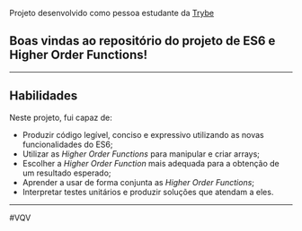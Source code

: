Projeto desenvolvido como pessoa estudante da [Trybe](https://www.betrybe.com/)

## Boas vindas ao repositório do projeto de ES6 e Higher Order Functions!

---

## Habilidades

Neste projeto, fui capaz de:

- Produzir código legível, conciso e expressivo utilizando as novas funcionalidades do ES6;
- Utilizar as _Higher Order Functions_ para manipular e criar arrays;
- Escolher a _Higher Order Function_ mais adequada para a obtenção de um resultado esperado;
- Aprender a usar de forma conjunta as _Higher Order Functions_;
- Interpretar testes unitários e produzir soluções que atendam a eles.

---

#VQV
